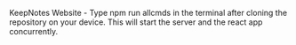 KeepNotes Website - Type npm run allcmds in the terminal after cloning the repository on your device. This will start the server and the react app concurrently.